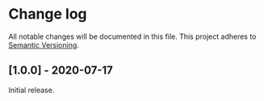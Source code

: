 # Change log

All notable changes will be documented in this file. This project adheres to [Semantic Versioning](http://semver.org).

## [1.0.0] - 2020-07-17
Initial release.
